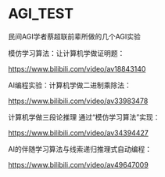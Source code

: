 # AGI_TEST
民间AGI学者蔡超联前辈所做的几个AGI实验

模仿学习算法：让计算机学做证明题：

https://www.bilibili.com/video/av18843140


AI编程实验：计算机学做二进制乘除法：

https://www.bilibili.com/video/av33983478

计算机学做三段论推理 通过“模仿学习算法”实现：

https://www.bilibili.com/video/av34394427


AI的伴随学习算法与线索递归推理式自动编程：

https://www.bilibili.com/video/av49647009
